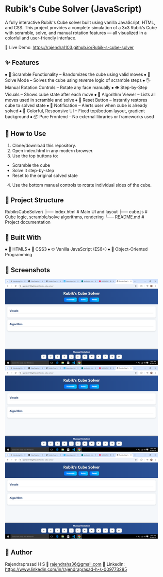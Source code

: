 # Rubik's Cube Solver (JavaScript)
A fully interactive Rubik's Cube solver built using vanilla JavaScript, HTML, and CSS. This project provides a complete simulation of a 3x3 Rubik’s Cube with scramble, solve, and manual rotation features — all visualized in a colorful and user-friendly interface.

🔗 Live Demo: https://rajendra1103.github.io/Rubik-s-cube-solver

## ✨ Features
⦁	🎲 Scramble Functionality – Randomizes the cube using valid moves
⦁	🧠 Solve Mode – Solves the cube using reverse logic of scramble steps
⦁	🖐️ Manual Rotation Controls – Rotate any face manually
⦁	👁️ Step-by-Step Visuals – Shows cube state after each move
⦁	📝 Algorithm Viewer – Lists all moves used in scramble and solve
⦁	🔄 Reset Button – Instantly restores cube to solved state
⦁	🛑 Notification – Alerts user when cube is already solved
⦁	🎨 Colorful, Responsive UI – Fixed top/bottom layout, gradient background
⦁	📦 Pure Frontend – No external libraries or frameworks used

## 🚀 How to Use
1.	Clone/download this repository.
2.	Open index.html in any modern browser.
3.	Use the top buttons to:
   - Scramble the cube
   - Solve it step-by-step
   - Reset to the original solved state
4.	Use the bottom manual controls to rotate individual sides of the cube.

## 📂 Project Structure

RubiksCubeSolver/
├── index.html       # Main UI and layout
├── cube.js          # Cube logic, scramble/solve algorithms, rendering
└── README.md        # Project documentation

## 🧱 Built With

⦁	🧾 HTML5
⦁	🎨 CSS3
⦁	⚙️ Vanilla JavaScript (ES6+)
⦁	🧠 Object-Oriented Programming

## 📸 Screenshots
![image alt](https://github.com/Rajendra1103/Rubik-s-cube-solver/blob/83a5fe758439192b6cf79e34f8a813b91ab3f236/Screenshot%20(2).png)
![image alt](https://github.com/Rajendra1103/Rubik-s-cube-solver/blob/83a5fe758439192b6cf79e34f8a813b91ab3f236/Screenshot%20(2).png)
![image alt](https://github.com/Rajendra1103/Rubik-s-cube-solver/blob/83a5fe758439192b6cf79e34f8a813b91ab3f236/Screenshot%20(2).png)

## 👤 Author

Rajendraprasad H S
📧 rajendrahs36@gmail.com
🔗 LinkedIn: https://www.linkedin.com/in/rajendraprasad-h-s-009773285
